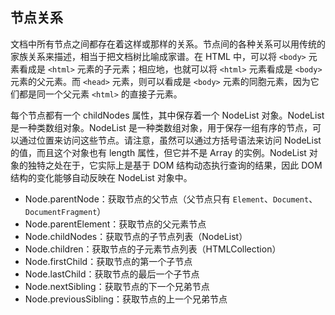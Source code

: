 ## 节点关系

文档中所有节点之间都存在着这样或那样的关系。节点间的各种关系可以用传统的家族关系来描述，相当于把文档树比喻成家谱。在 HTML 中，可以将 `<body>` 元素看成是 `<html>` 元素的子元素；相应地，也就可以将 `<html>` 元素看成是 `<body>` 元素的父元素。而 `<head>` 元素，则可以看成是 `<body>` 元素的同胞元素，因为它们都是同一个父元素 `<html>` 的直接子元素。

每个节点都有一个 childNodes 属性，其中保存着一个 NodeList 对象。NodeList 是一种类数组对象。NodeList 是一种类数组对象，用于保存一组有序的节点，可以通过位置来访问这些节点。请注意，虽然可以通过方括号语法来访问 NodeList 的值，而且这个对象也有 length 属性，但它并不是 Array 的实例。NodeList 对象的独特之处在于，它实际上是基于 DOM 结构动态执行查询的结果，因此 DOM 结构的变化能够自动反映在 NodeList 对象中。

- Node.parentNode：获取节点的父节点（父节点只有 `Element`、`Document`、`DocumentFragment`）
- Node.parentElement：获取节点的父元素节点
- Node.childNodes：获取节点的子节点列表（NodeList）
- Node.children：获取节点的子元素节点列表（HTMLCollection）
- Node.firstChild：获取节点的第一个子节点
- Node.lastChild：获取节点的最后一个子节点
- Node.nextSibling：获取节点的下一个兄弟节点
- Node.previousSibling：获取节点的上一个兄弟节点